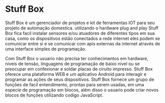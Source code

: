 # Stuff Box

Stuff Box é um gerenciador de projetos e kit de ferramentas IOT para seu projeto de automação domestica.
utilizando o hardware plug and play Stuff Box fica facil instalar sensores e/ou atuadores de diferentes tipos em sua casa, como os dispositivos estão conectados a rede internet eles podem se comunicar entre si e se comunicar com apis externas da internet através de uma interface simples de programação.

Com Stuff Box o usuario não precisa ter conhecimentos em hardware, niveis de tensão, linguagens de programação de baixo nivel ou se preocupar em confexionar e soldar placas de ciruito impresso.
Stuff Box oferece uma plataforma WEB e um aplicativo Android para interagir e programar as ações de seus dispositivos.
Stuff Box fornece um grupo de funções de facil entendimento, prontas para serem usadas, em uma especie de programação em blocos, além disso o usuario pode criar novos blocos de funções utilizando codigo JavaScript.
